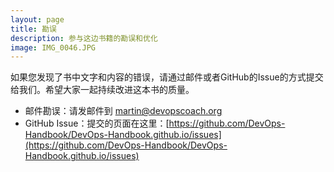 ```yaml
---
layout: page
title: 勘误
description: 参与这边书籍的勘误和优化
image: IMG_0046.JPG
---
```


如果您发现了书中文字和内容的错误，请通过邮件或者GitHub的Issue的方式提交给我们。希望大家一起持续改进这本书的质量。


* 邮件勘误：请发邮件到 martin@devopscoach.org
* GitHub Issue：提交的页面在这里：[https://github.com/DevOps-Handbook/DevOps-Handbook.github.io/issues](https://github.com/DevOps-Handbook/DevOps-Handbook.github.io/issues)